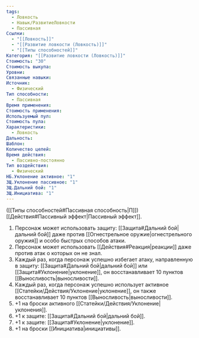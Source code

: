 ```yaml
---
tags:
  - Ловкость
  - Навык/РазвитиеЛовкости
  - Пассивная
Ссылки:
  - "[[Ловкость]]"
  - "[[Развитие ловкости (Ловкость)]]"
  - "[[Типы способностей]]"
Категория: "[[Развитие ловкости (Ловкость)]]"
Стоимость: "30"
Стоимость выкупа: 
Уровни: 
Связанные навыки: 
Источник:
  - Физический
Тип способности:
  - Пассивная
Время применения: 
Стоимость применения: 
Используемый пул: 
Стоимость пула: 
Характеристики:
  - Ловкость
Дальность: 
Шаблон: 
Количество целей: 
Время действия:
  - Пассивно-постоянно
Тип воздействия:
  - Физический
НБ.Уклонение активное: "1"
ЗЩ.Уклонение пассивное: "1"
ЗЩ.Дальний бой: "1"
ЗЩ.Инициатива: "1"
---
```

([[Типы способностей#Пассивная способность|П]]) [[Действия#Пассивный эффект|Пассивный эффект]]. 

1. Персонаж может использовать защиту: [[Защита#Дальний бой|дальний бой]] даже против [[Огнестрельное оружие|огнестрельного оружия]] и особо быстрых способов атаки. 
2. Персонаж может использовать [[Действия#Реакция|реакции]] даже против атак о которых он не знал. 
3. Каждый раз, когда персонаж успешно избегает атаку, направленную в защиту: [[Защита#Дальний бой|дальний бой]] или [[Защита#Уклонение|уклонение]], он восстанавливает 10 пунктов [[Выносливость|выносливости]].
4. Каждый раз, когда персонаж успешно использует активное [[Статейки/Действия/Уклонение|уклонение]], он также восстанавливает 10 пунктов [[Выносливость|выносливости]].
5. +1 на броски активного [[Статейки/Действия/Уклонение|уклонения]].
6. +1 к защите: [[Защита#Дальний бой|дальний бой]].
7. +1 к защите: [[Защита#Уклонение|уклонение]].
8. +1 на броски [[Инициатива|инициативы]].